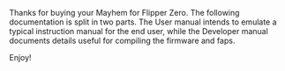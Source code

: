 Thanks for buying your Mayhem for Flipper Zero. The following documentation is split in two parts. The User manual intends to emulate a typical instruction manual for the end user, while the Developer manual documents details useful for compiling the firmware and faps.

Enjoy!